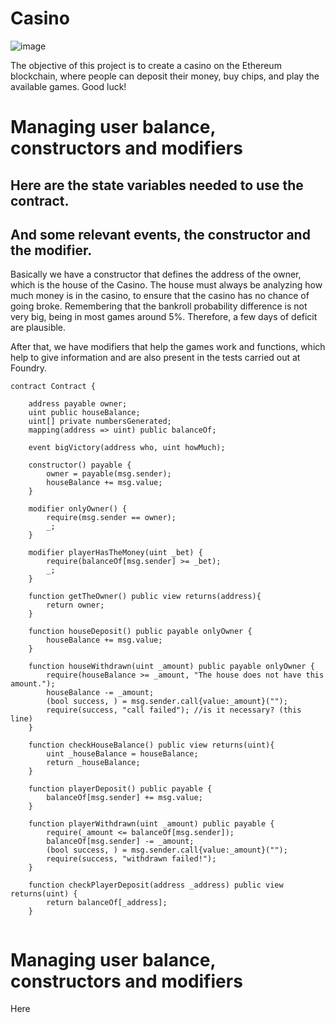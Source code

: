 # Casino
![image](https://user-images.githubusercontent.com/101097089/163240320-0f3d47f9-d799-4c47-ab25-7aede6f9568d.png)

The objective of this project is to create a casino on the Ethereum blockchain, where people can deposit their money, buy chips, and play the available games. Good luck!

# Managing user balance, constructors and modifiers
## Here are the state variables needed to use the contract.
## And some relevant events, the constructor and the modifier.



Basically we have a constructor that defines the address of the owner, which is the house of the Casino.
The house must always be analyzing how much money is in the casino, to ensure that the casino has no chance of going broke.
Remembering that the bankroll probability difference is not very big, being in most games around 5%.
Therefore, a few days of deficit are plausible.

After that, we have modifiers that help the games work and functions, which help to give information and are also present in the tests carried out at Foundry.

```
contract Contract {

    address payable owner;
    uint public houseBalance;
    uint[] private numbersGenerated;
    mapping(address => uint) public balanceOf;

    event bigVictory(address who, uint howMuch);

    constructor() payable {
        owner = payable(msg.sender);
        houseBalance += msg.value;
    }

    modifier onlyOwner() {
        require(msg.sender == owner);
        _;
    }

    modifier playerHasTheMoney(uint _bet) {
        require(balanceOf[msg.sender] >= _bet);
        _;
    }

    function getTheOwner() public view returns(address){
        return owner;
    }

    function houseDeposit() public payable onlyOwner {
        houseBalance += msg.value;
    }

    function houseWithdrawn(uint _amount) public payable onlyOwner {
        require(houseBalance >= _amount, "The house does not have this amount.");
        houseBalance -= _amount;
        (bool success, ) = msg.sender.call{value:_amount}("");
        require(success, "call failed"); //is it necessary? (this line)
    }

    function checkHouseBalance() public view returns(uint){
        uint _houseBalance = houseBalance; 
        return _houseBalance;
    }

    function playerDeposit() public payable {
        balanceOf[msg.sender] += msg.value;
    }

    function playerWithdrawn(uint _amount) public payable {
        require(_amount <= balanceOf[msg.sender]);
        balanceOf[msg.sender] -= _amount;
        (bool success, ) = msg.sender.call{value:_amount}("");
        require(success, "withdrawn failed!");
    }

    function checkPlayerDeposit(address _address) public view returns(uint) {
        return balanceOf[_address];
    }
    
```

# Managing user balance, constructors and modifiers

Here
